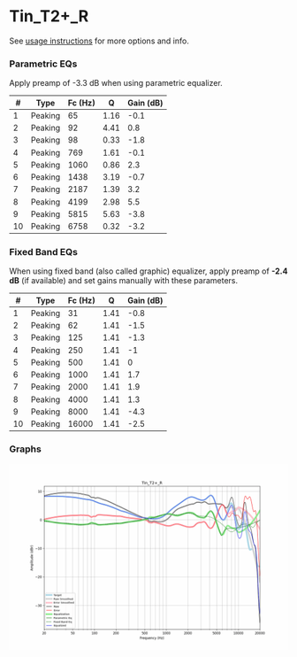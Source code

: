 # Tin_T2+_R
See [usage instructions](https://github.com/jaakkopasanen/AutoEq#usage) for more options and info.

### Parametric EQs
Apply preamp of -3.3 dB when using parametric equalizer.

|   # | Type    |   Fc (Hz) |    Q |   Gain (dB) |
|-----|---------|-----------|------|-------------|
|   1 | Peaking |        65 | 1.16 |        -0.1 |
|   2 | Peaking |        92 | 4.41 |         0.8 |
|   3 | Peaking |        98 | 0.33 |        -1.8 |
|   4 | Peaking |       769 | 1.61 |        -0.1 |
|   5 | Peaking |      1060 | 0.86 |         2.3 |
|   6 | Peaking |      1438 | 3.19 |        -0.7 |
|   7 | Peaking |      2187 | 1.39 |         3.2 |
|   8 | Peaking |      4199 | 2.98 |         5.5 |
|   9 | Peaking |      5815 | 5.63 |        -3.8 |
|  10 | Peaking |      6758 | 0.32 |        -3.2 |

### Fixed Band EQs
When using fixed band (also called graphic) equalizer, apply preamp of **-2.4 dB** (if available) and set gains manually with these parameters.

|   # | Type    |   Fc (Hz) |    Q |   Gain (dB) |
|-----|---------|-----------|------|-------------|
|   1 | Peaking |        31 | 1.41 |        -0.8 |
|   2 | Peaking |        62 | 1.41 |        -1.5 |
|   3 | Peaking |       125 | 1.41 |        -1.3 |
|   4 | Peaking |       250 | 1.41 |        -1   |
|   5 | Peaking |       500 | 1.41 |         0   |
|   6 | Peaking |      1000 | 1.41 |         1.7 |
|   7 | Peaking |      2000 | 1.41 |         1.9 |
|   8 | Peaking |      4000 | 1.41 |         1.3 |
|   9 | Peaking |      8000 | 1.41 |        -4.3 |
|  10 | Peaking |     16000 | 1.41 |        -2.5 |

### Graphs
![](./Tin_T2+_R.png)
